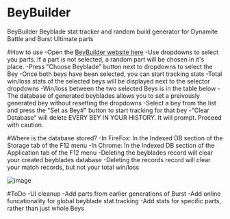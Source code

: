 # BeyBuilder
BeyBuilder Beyblade stat tracker and random build generator for Dynamite Battle and Burst Ultimate parts

#How to use
-Open the [BeyBuilder website here](https://fabelavalon.github.io/beybuilder/)
-Use dropdowns to select you parts. If a part is not selected, a random part will be chosen in it's place.
-Press "Choose Beyblade" button next to dropdowns to select the Bey
-Once both beys have been selected, you can start tracking stats
-Total win/loss stats of the selected beys will be displayed next to the selector dropdowns
-Win/loss between the two selected Beys is in the table below
-The database of generated beyblades allows you to set a preivously generated bey without resetting the dropdowns
-Select a bey from the list and press the "Set as Bey#" button to start tracking for that bey
-"Clear Database" will delete EVERY BEY IN YOUR HISTORY. It will prompt. Proceed with caution.

#Where is the database stored?
-In FireFox: In the Indexed DB section of the Storage tab of the F12 menu
-In Chrome: In the Indexed DB section of the Application tab of the F12 menu
-Deleting the beyblades record will clear your created beyblades database
-Deleting the records record will clear your match records, but not your total win/loss

![image](https://user-images.githubusercontent.com/118684863/204066288-b1297a91-5a08-4870-9c45-62aa29a301b2.png)

#ToDo
-UI cleanup
-Add parts from earlier generations of Burst
-Add online funcationality for global beyblade stat tracking
-Add stats for specific parts, rather than just whole Beys


